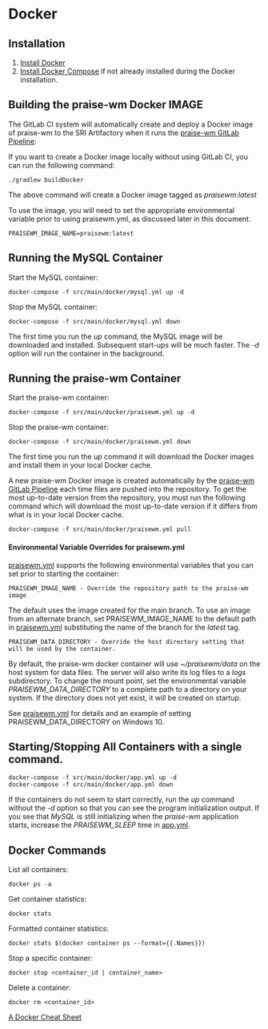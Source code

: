 # Docker

## Installation

1. [Install Docker][]
1. [Install Docker Compose][] if not already installed during the Docker installation.

## Building the praise-wm Docker IMAGE

The GitLab CI system will automatically create and deploy a Docker image of praise-wm to the SRI Artifactory when it runs the [praise-wm GitLab Pipeline][]: 

If you want to create a Docker image locally without using GitLab CI, you can run the following command:

    ./gradlew buildDocker
    
The above command will create a Docker image tagged as *praisewm:latest* 

To use the image, you will need to set the appropriate environmental variable prior to using praisewm.yml, as discussed later in this document.

    PRAISEWM_IMAGE_NAME=praisewm:latest

## Running the MySQL Container

Start the MySQL container:

    docker-compose -f src/main/docker/mysql.yml up -d

Stop the MySQL container:

    docker-compose -f src/main/docker/mysql.yml down

The first time you run the *up* command, the MySQL image will be downloaded and installed. Subsequent start-ups will be much faster. The *-d* option will run the container in the background.

## Running the praise-wm Container

Start the praise-wm container:

    docker-compose -f src/main/docker/praisewm.yml up -d

Stop the praise-wm container:

    docker-compose -f src/main/docker/praisewm.yml down

The first time you run the *up* command it will download the Docker images and install them in your local Docker cache.

A new praise-wm Docker image is created automatically by the [praise-wm GitLab Pipeline][] each time files are pushed into the repository. To get the most up-to-date version from the repository, you must run the following command which will download the most up-to-date version if it differs from what is in your local Docker cache.

    docker-compose -f src/main/docker/praisewm.yml pull

#### Environmental Variable Overrides for praisewm.yml
[praisewm.yml][] supports the following environmental variables that you can set prior to starting the container:

    PRAISEWM_IMAGE_NAME - Override the repository path to the praise-wm image

The default uses the image created for the main branch. To use an image from an alternate branch, set PRAISEWM_IMAGE_NAME to the default path in [praisewm.yml][] substituting the name of the branch for the *latest* tag.

    PRAISEWM_DATA_DIRECTORY - Override the host directory setting that will be used by the container.

By default, the praise-wm docker container will use *~/praisewm/data*  on the host system for data files. The server will also write its log files to a *logs* subdirectory. To change the mount point, set the environmental variable *PRAISEWM_DATA_DIRECTORY* to a complete path to a directory on your system. If the directory does not yet exist, it will be created on startup.

See [praisewm.yml][] for details and an example of setting PRAISEWM_DATA_DIRECTORY on Windows 10.

## Starting/Stopping All Containers with a single command.

    docker-compose -f src/main/docker/app.yml up -d
    docker-compose -f src/main/docker/app.yml down

If the containers do not seem to start correctly, run the *up* command without the *-d* option so that you can see the program initialization output. If you see that *MySQL* is still initializing when the *praise-wm* application starts, increase the *PRAISEWM_SLEEP* time in [app.yml].

## Docker Commands
List all containers:

    docker ps -a

Get container statistics:

    docker stats

Formatted container statistics:

    docker stats $(docker container ps --format={{.Names}})

Stop a specific container:

    docker stop <container_id | container_name>

Delete a container:

    docker rm <container_id>

[A Docker Cheat Sheet][]

[praise-wm GitLab Pipeline]: ../.gitlab-ci.yml
[Install Docker]: https://docs.docker.com/engine/installation/
[Install Docker Compose]: https://docs.docker.com/compose/install/
[app.yml]: ../src/main/docker/app.yml
[praisewm.yml]: ../src/main/docker/praisewm.yml
[uploadImage.sh]: ../src/main/docker/uploadImage.sh
[A Docker Cheat Sheet]: https://www.digitalocean.com/community/tutorials/how-to-remove-docker-images-containers-and-volumes
